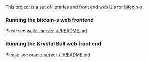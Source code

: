 This project is a set of libraries and front end web UIs for [bitcoin-s](https://github.com/bitcoin-s/bitcoin-s/)

### Running the bitcoin-s web frontend

Plese see [wallet-server-ui/README.md](wallet-server-ui/README.md)

### Running the Krystal Bull web front end

Please see [oracle-server-ui/README.md](oracle-server-ui/README.md)